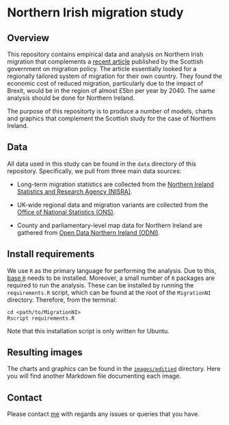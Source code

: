 # Northern Irish migration study

## Overview

This repository contains empirical data and analysis on Northern Irish migration that complements a [recent article](/references/scotlands-populaiton-needs-and-migraiton-policy.pdf) published by the Scottish government on migration policy. The article essentially looked for a regionally tailored system of migration for their own country. They found the economic cost of reduced migration, particularly due to the impact of Brexit, would be in the region of almost £5bn per year by 2040. The same analysis should be done for Northern Ireland.

The purpose of this repositorty is to produce a number of models, charts and graphics that complement the Scottish study for the case of Northern Ireland. 

## Data

All data used in this study can be found in the `data` directory of this repository. Specifically, we pull from three main data sources:  

- Long-term migration statistics are collected from the [Northern Ireland Statistics and Research Agency (NISRA)](https://www.nisra.gov.uk/statistics/population/long-term-international-migration-statistics).

- UK-wide regional data and migration variants are collected from the [Office of National Statistics (ONS)](https://www.ons.gov.uk/peoplepopulationandcommunity/populationandmigration/populationprojections/bulletins/nationalpopulationprojections/2016basedstatisticalbulletin). 

- County and parliamentary-level map data for Northern Ireland are gathered from [Open Data Northern Ireland (ODNI)](https://www.opendatani.gov.uk/dataset/osni-open-data-largescale-boundaries-ni-outline1).

## Install requirements

We use `R` as the primary language for performing the analysis. Due to this, [base `R`](https://www.r-project.org/) needs to be installed. Moreover, a small number of `R` packages are required to run the analysis. These can be installed by running the `requirements.R` script, which can be found at the root of the `MigrationNI` directory. Therefore, from the terminal:
```
cd <path/to/MigrationNI>
Rscript requirements.R
```
Note that this installation script is only written for Ubuntu.

## Resulting images

The charts and graphics can be found in the [`images/editied`](https://github.com/O1sims/MigrationNI/tree/master/images/edited) directory. Here you will find another Markdown file documenting each image.

## Contact

Please contact [me](mailto:sims.owen@gmail.com) with regards any issues or queries that you have.

